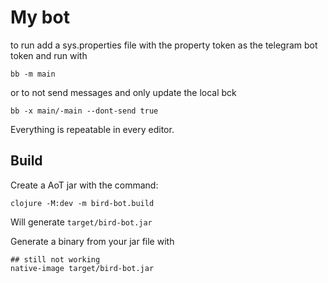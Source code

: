 # My bot

to run add a sys.properties file with the property token as the telegram bot token and run with

```shell
bb -m main 
```

or to not send messages and only update the local bck
```shell
bb -x main/-main --dont-send true
```

Everything is repeatable in every editor.

## Build

Create a AoT jar with the command:

```shell
clojure -M:dev -m bird-bot.build
```

Will generate `target/bird-bot.jar`

Generate a binary from your jar file with

```shell
## still not working
native-image target/bird-bot.jar
```
